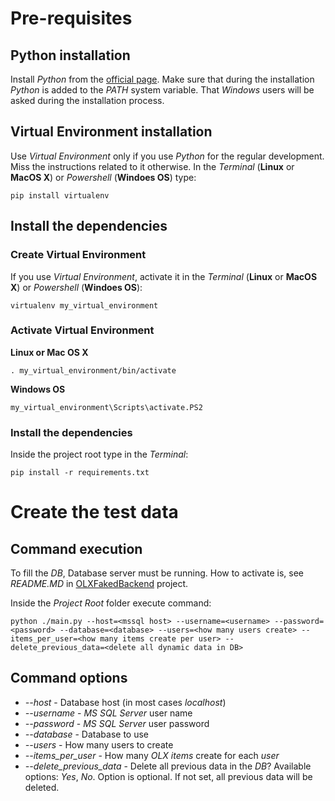 # Pre-requisites
## Python installation
Install *Python* from the [official page](https://www.python.org/downloads/). Make sure that during the installation *Python* is added to the *PATH* system variable. That *Windows* users will be asked during the installation process.

## Virtual Environment installation
Use *Virtual Environment* only if you use *Python* for the regular development. Miss the instructions related to it otherwise.
In the *Terminal* (**Linux** or **MacOS X**) or *Powershell* (**Windoes OS**) type:

```shell
pip install virtualenv
```

## Install the dependencies

### Create Virtual Environment
If you use *Virtual Environment*, activate it in the *Terminal* (**Linux** or **MacOS X**) or *Powershell* (**Windoes OS**):

```shell
virtualenv my_virtual_environment
```
### Activate Virtual Environment

**Linux or Mac OS X**
```shell
. my_virtual_environment/bin/activate
```

**Windows OS**
```shell
my_virtual_environment\Scripts\activate.PS2
```

### Install the dependencies
Inside the project root type in the *Terminal*:
```shell
pip install -r requirements.txt
```

# Create the test data
## Command execution
To fill the *DB*, Database server must be running. How to activate is, see *README.MD* in [OLXFakedBackend](https://github.com/kozakHolota/OLXFakedBackend) project.

Inside the *Project Root* folder execute command:

```shell
python ./main.py --host=<mssql host> --username=<username> --password=<password> --database=<database> --users=<how many users create> --items_per_user=<how many items create per user> --delete_previous_data=<delete all dynamic data in DB>
```

## Command options
- *--host* - Database host (in most cases *localhost*)
- *--username* - *MS SQL Server* user name
- *--password* - *MS SQL Server* user password
- *--database* - Database to use
- *--users* - How many users to create
- *--items_per_user* - How many *OLX items* create for each *user*
- *--delete_previous_data* - Delete all previous data in the *DB*? Available options: *Yes*, *No*. Option is optional. If not set, all previous data will be deleted.
